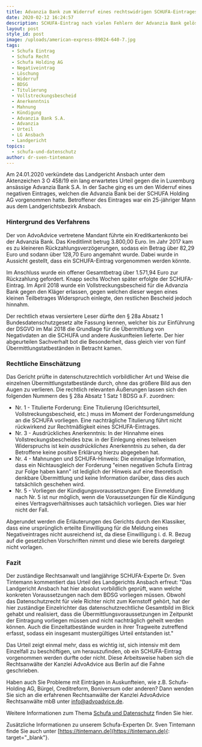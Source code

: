 ```yaml
---
title: Advanzia Bank zum Widerruf eines rechtswidrigen SCHUFA-Eintrages verurteilt
date: 2020-02-12 16:24:57
description: SCHUFA-Eintrag nach vielen Fehlern der Advanzia Bank gelöscht.
layout: post
style_id: post
image: /uploads/american-express-89024-640-7.jpg
tags:
  - Schufa Eintrag
  - Schufa Recht
  - Schufa Holding AG
  - Negativeintrag
  - Löschung
  - Widerruf
  - BDSG
  - Titulierung
  - Vollstreckungsbescheid
  - Anerkenntnis
  - Mahnung
  - Kündigung
  - Advanzia Bank S.A.
  - Advanzia
  - Urteil
  - LG Ansbach
  - Landgericht
topics:
  - schufa-und-datenschutz
author: dr-sven-tintemann
---
```

Am 24.01.2020 verkündete das Landgericht Ansbach unter dem Aktenzeichen 3 O 458/19 ein lang erwartetes Urteil gegen die in Luxemburg ansässige Advanzia Bank S.A. In der Sache ging es um den Widerruf eines negativen Eintrages, welchen die Advanzia Bank bei der SCHUFA Holding AG vorgenommen hatte. Betroffener des Eintrages war ein 25-jähriger Mann aus dem Landgerichtsbezirk Ansbach.&nbsp;

### Hintergrund des Verfahrens

Der von AdvoAdvice vertretene Mandant führte ein Kreditkartenkonto bei der Advanzia Bank. Das Kreditlimit betrug 3.800,00 Euro. Im Jahr 2017 kam es zu kleineren Rückzahlungsverzögerungen, sodass ein Betrag über 82,29 Euro und sodann über 128,70 Euro angemahnt wurde. Dabei wurde in Aussicht gestellt, dass ein SCHUFA-Eintrag vorgenommen werden könnte.

Im Anschluss wurde ein offener Gesamtbetrag über 1.571,94 Euro zur Rückzahlung gefordert. Knapp sechs Wochen später erfolgte der SCHUFA-Eintrag. Im April 2018 wurde ein Vollstreckungsbescheid für die Advanzia Bank gegen den Kläger erlassen, gegen welchen dieser wegen eines kleinen Teilbetrages Widerspruch einlegte, den restlichen Bescheid jedoch hinnahm.&nbsp;

Der rechtlich etwas versiertere Leser dürfte den § 28a Absatz 1 Bundesdatenschutzgesetz alte Fassung kennen, welcher bis zur Einführung der DSGVO im Mai 2018 die Grundlage für die Übermittlung von Negativdaten an die SCHUFA und andere Auskunfteien lieferte. Der hier abgeurteilen Sachverhalt bot die Besonderheit, dass gleich vier von fünf Übermittlungstatbeständen in Betracht kamen.

### Rechtliche Einschätzung

Das Gericht prüfte in datenschutzrechtlich vorbildlicher Art und Weise die einzelnen Übermittlungstatbestände durch, ohne das größere Bild aus den Augen zu verlieren. Die rechtlich relevanten Äußerungen lassen sich den folgenden Nummern des § 28a Absatz 1 Satz 1 BDSG a.F. zuordnen:

* Nr. 1 - Titulierte Forderung: Eine Titulierung (Gerichtsurteil, Vollstreckungsbescheid, etc.) muss im Moment der Forderungsmeldung an die SCHUFA vorliegen. Eine nachträgliche Titulierung führt nicht rückwirkend zur Rechtmäßigkeit eines SCHUFA-Eintrages.
* Nr. 3 - Ausdrückliches Anerkenntnis: In der Hinnahme eines Vollstreckungsbescheides bzw. in der Einlegung eines teilweisen Widerspruchs ist kein&nbsp;*ausdrückliches*&nbsp;Anerkenntnis zu sehen, da der Betroffene keine positive Erklärung hierzu abgegeben hat.
* Nr. 4 - Mahnungen und SCHUFA-Hinweis: Die einmalige Information, dass ein Nichtausgleich der Forderung "einen negativen Schufa Eintrag zur Folge haben kann" ist lediglich der Hinweis auf eine theoretisch denkbare Übermittlung und keine Information darüber, dass dies auch tatsächlich geschehen wird.
* Nr. 5 - Vorliegen der Kündigungsvoraussetzungen: Eine Einmeldung nach Nr. 5 ist nur möglich, wenn die Voraussetzungen für die Kündigung eines Vertragsverhältnisses auch tatsächlich vorliegen. Dies war hier nicht der Fall.

Abgerundet werden die Erläuterungen des Gerichts durch den Klassiker, dass eine ursprünglich erteilte Einwilligung für die Meldung eines Negativeintrages nicht ausreichend ist, da diese Einwilligung i. d. R. Bezug auf die gesetzlichen Vorschriften nimmt und diese wie bereits dargelegt nicht vorlagen.

### Fazit

Der zuständige Rechtsanwalt und langjährige SCHUFA-Experte Dr. Sven Tintemann kommentiert das Urteil des Landgerichts Ansbach erfreut: "Das Landgericht Ansbach hat hier absolut vorbildlich geprüft, wann welche konkreten Voraussetzungen nach dem BDSG vorliegen müssen. Obwohl das Datenschutzrecht für viele Richter nicht zum Kernstoff gehört, hat der hier zuständige Einzelrichter das datenschutzrechtliche Gesamtbild im Blick gehabt und realisiert, dass die Übermittlungsvoraussetzungen im Zeitpunkt der Eintragung vorliegen müssen und nicht nachträglich geheilt werden können. Auch die Einzeltatbestände wurden in ihrer Tragweite zutreffend erfasst, sodass ein insgesamt mustergültiges Urteil entstanden ist."

Das Urteil zeigt einmal mehr, dass es wichtig ist, sich intensiv mit dem Einzelfall zu beschöftigen, um herauszufinden, ob ein SCHUFA-Eintrag vorgenommen werden durfte oder nicht. Diese Arbeitsweise haben sich die Rechtsanwälte der Kanzlei AdvoAdvice aus Berlin auf die Fahne geschrieben.

Haben auch Sie Probleme mit Einträgen in Auskunfteien, wie z.B. Schufa-Holding AG, Bürgel, Creditreform, Boniversum oder anderen? Dann wenden Sie sich an die erfahrenen Rechtsanwälte der Kanzlei AdvoAdvice Rechtsanwälte mbB unter [info@advoadvice.de](mailto:info@advoadvice.de).

Weitere Informationen zum Thema [Schufa und Datenschutz](/themen/schufa-und-datenschutz/)&nbsp;finden Sie hier.&nbsp;

Zusätzliche Informationen zu unserem Schufa-Experten Dr. Sven Tintemann finde Sie auch unter [https://tintemann.de](https://tintemann.de){: target="_blank"}.